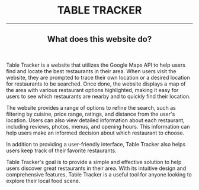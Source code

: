 <h1 align="center">TABLE TRACKER</h1>

<hr>
<h2 align="center">What does this website do?</h1>
<br>
<p>Table Tracker is a website that utilizes the Google Maps API to help users find and locate the best restaurants in their area. When users visit the website, they are prompted to trace their own location or a desired location for restaurants to be searched. Once done, the website displays a map of the area with various restaurant options highlighted, making it easy for users to see which restaurants are nearby and to quickly find their location.</p>
<p>The website provides a range of options to refine the search, such as filtering by cuisine, price range, ratings, and distance from the user's location. Users can also view detailed information about each restaurant, including reviews, photos, menus, and opening hours. This information can help users make an informed decision about which restaurant to choose.</p>
<p>In addition to providing a user-friendly interface, Table Tracker also helps users keep track of their favorite restaurants.</p>
<p>Table Tracker's goal is to provide a simple and effective solution to help users discover great restaurants in their area. With its intuitive design and comprehensive features, Table Tracker is a useful tool for anyone looking to explore their local food scene.</p>
  
